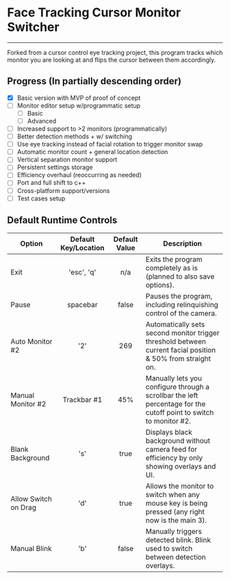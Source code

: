 # Face Tracking Cursor Monitor Switcher

---
 Forked from a cursor control eye tracking project, this program tracks which monitor you are looking at and flips the cursor between them accordingly.
## Progress (In partially descending order)
- [x] Basic version with MVP of proof of concept
- [ ] Monitor editor setup w/programmatic setup
  - [ ] Basic
  - [ ] Advanced
- [ ] Increased support to >2 monitors (programmatically)
- [ ] Better detection methods + w/ switching
- [ ] Use eye tracking instead of facial rotation to trigger monitor swap
- [ ] Automatic monitor count + general location detection
- [ ] Vertical separation monitor support
- [ ] Persistent settings storage 
- [ ] Efficiency overhaul (reoccurring as needed)
- [ ] Port and full shift to c++
- [ ] Cross-platform support/versions
- [ ] Test cases setup

## Default Runtime Controls
| Option               | Default Key/Location | Default Value | Description                                                                                                       |
|----------------------|:--------------------:|:-------------:|-------------------------------------------------------------------------------------------------------------------|
| Exit                 |      'esc', 'q'      |      n/a      | Exits the program completely as is (planned to also save options).                                                |
| Pause                |       spacebar       |     false     | Pauses the program, including relinquishing control of the camera.                                                |
| Auto Monitor #2      |         '2'          |      269      | Automatically sets second monitor trigger threshold between current facial position & 50% from straight on.       |
| Manual Monitor #2    |     Trackbar #1      |      45%      | Manually lets you configure through a scrollbar the left percentage for the cutoff point to switch to monitor #2. |
| Blank Background     |         's'          |     true      | Displays black background without camera feed for efficiency by only showing overlays and UI.                     |
| Allow Switch on Drag |         'd'          |     true      | Allows the monitor to switch when any mouse key is being pressed (any right now is the main 3).                   |
| Manual Blink         |         'b'          |     false     | Manually triggers detected blink. Blink used to switch between detection overlays.                                |
